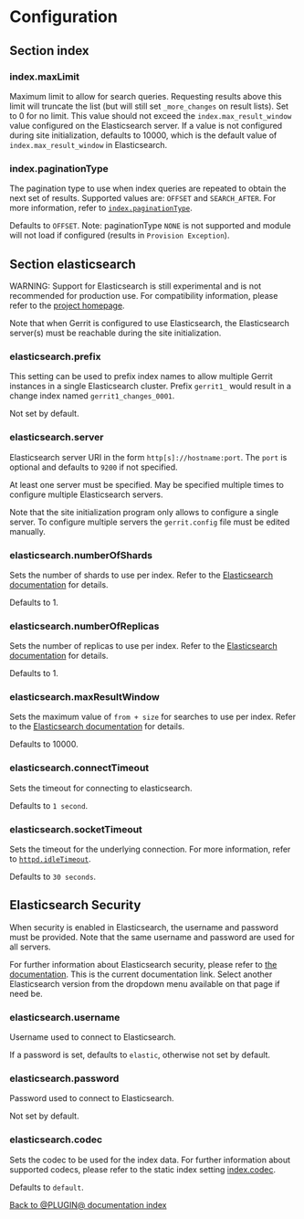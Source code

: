 # Configuration

## Section index

### index.maxLimit

Maximum limit to allow for search queries. Requesting results above this limit will truncate the
list (but will still set `_more_changes` on result lists). Set to 0 for no limit. This value
should not exceed the `index.max_result_window` value configured on the Elasticsearch server. If a
value is not configured during site initialization, defaults to 10000, which is the default value
of `index.max_result_window` in Elasticsearch.

### index.paginationType

The pagination type to use when index queries are repeated to obtain the next set of results.
Supported values are: `OFFSET` and `SEARCH_AFTER`. For more information, refer to
[`index.paginationType`](https://gerrit-review.googlesource.com/Documentation/config-gerrit.html#index.paginationType).

Defaults to `OFFSET`.
Note: paginationType `NONE` is not supported and module will not load if configured (results in
`Provision Exception`).

## Section elasticsearch

WARNING: Support for Elasticsearch is still experimental and is not recommended for production
use. For compatibility information, please refer to the [project homepage](https://www.gerritcodereview.com/elasticsearch.html).

Note that when Gerrit is configured to use Elasticsearch, the Elasticsearch
server(s) must be reachable during the site initialization.

### elasticsearch.prefix

This setting can be used to prefix index names to allow multiple Gerrit instances in a single
Elasticsearch cluster. Prefix `gerrit1_` would result in a change index named
`gerrit1_changes_0001`.

Not set by default.

### elasticsearch.server

Elasticsearch server URI in the form `http[s]://hostname:port`. The `port` is optional and defaults
to `9200` if not specified.

At least one server must be specified. May be specified multiple times to configure multiple
Elasticsearch servers.

Note that the site initialization program only allows to configure a single
server. To configure multiple servers the `gerrit.config` file must be edited
manually.

### elasticsearch.numberOfShards

Sets the number of shards to use per index. Refer to the
[Elasticsearch documentation](https://www.elastic.co/guide/en/elasticsearch/reference/current/index-modules.html#_static_index_settings) for details.

Defaults to 1.

### elasticsearch.numberOfReplicas

Sets the number of replicas to use per index. Refer to the
[Elasticsearch documentation](https://www.elastic.co/guide/en/elasticsearch/reference/current/index-modules.html#dynamic-index-settings) for details.

Defaults to 1.

### elasticsearch.maxResultWindow

Sets the maximum value of `from + size` for searches to use per index. Refer to the
[Elasticsearch documentation](https://www.elastic.co/guide/en/elasticsearch/reference/current/index-modules.html#dynamic-index-settings) for details.

Defaults to 10000.

### elasticsearch.connectTimeout

Sets the timeout for connecting to elasticsearch.

Defaults to `1 second`.

### elasticsearch.socketTimeout

Sets the timeout for the underlying connection. For more information, refer to
[`httpd.idleTimeout`](https://gerrit-documentation.storage.googleapis.com/Documentation/3.5.2/config-gerrit.html#httpd.idleTimeout).

Defaults to `30 seconds`.

## Elasticsearch Security

When security is enabled in Elasticsearch, the username and password must be provided. Note that
the same username and password are used for all servers.

For further information about Elasticsearch security, please refer to
[the documentation](https://www.elastic.co/guide/en/elasticsearch/reference/current/security-getting-started.html). This is the current documentation link. Select another Elasticsearch version from the dropdown menu available on that page if need be.

### elasticsearch.username

Username used to connect to Elasticsearch.

If a password is set, defaults to `elastic`, otherwise not set by default.

### elasticsearch.password

Password used to connect to Elasticsearch.

Not set by default.

### elasticsearch.codec

Sets the codec to be used for the index data. For further information about supported codecs, please refer to the static index setting
[index.codec](https://www.elastic.co/guide/en/elasticsearch/reference/current/index-modules.html#index-codec).

Defaults to `default`.

[Back to @PLUGIN@ documentation index][index]

[index]: index.html
